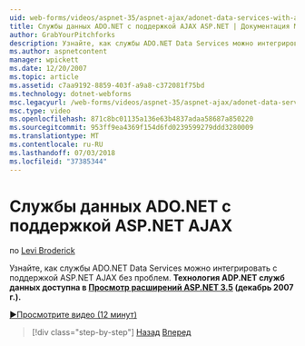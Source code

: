 ```yaml
---
uid: web-forms/videos/aspnet-35/aspnet-ajax/adonet-data-services-with-aspnet-ajax-support
title: Службы данных ADO.NET с поддержкой AJAX ASP.NET | Документация Майкрософт
author: GrabYourPitchforks
description: Узнайте, как службы ADO.NET Data Services можно интегрировать с поддержкой ASP.NET AJAX без проблем. Технологии служб данных ADP.NET доступен в ASP.NET 3.5 E....
ms.author: aspnetcontent
manager: wpickett
ms.date: 12/20/2007
ms.topic: article
ms.assetid: c7aa9192-8859-403f-a9a8-c372081f75bd
ms.technology: dotnet-webforms
msc.legacyurl: /web-forms/videos/aspnet-35/aspnet-ajax/adonet-data-services-with-aspnet-ajax-support
msc.type: video
ms.openlocfilehash: 871c8bc01135a136e63b4837adaa58687a850220
ms.sourcegitcommit: 953ff9ea4369f154d6fd0239599279ddd3280009
ms.translationtype: MT
ms.contentlocale: ru-RU
ms.lasthandoff: 07/03/2018
ms.locfileid: "37385344"
---
```

<a name="adonet-data-services-with-aspnet-ajax-support"></a>Службы данных ADO.NET с поддержкой ASP.NET AJAX
====================
по [Levi Broderick](https://github.com/GrabYourPitchforks)

Узнайте, как службы ADO.NET Data Services можно интегрировать с поддержкой ASP.NET AJAX без проблем. **Технология ADP.NET служб данных доступна в [Просмотр расширений ASP.NET 3.5](https://www.asp.net/downloads/35-sp1#find) (декабрь 2007 г.).**

[&#9654;Просмотрите видео (12 минут)](https://channel9.msdn.com/Blogs/ASP-NET-Site-Videos/adonet-data-services-with-aspnet-ajax-support)

> [!div class="step-by-step"]
> [Назад](aspnet-ajax-a-demonstration-of-aspnet-ajax.md)
> [Вперед](introduction-to-aspnet-ajax-history.md)
